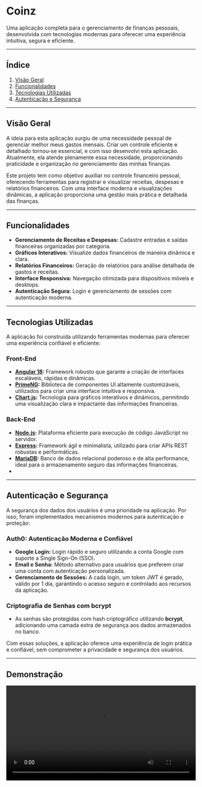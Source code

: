 
# **Coinz**

Uma aplicação completa para o gerenciamento de finanças pessoais, desenvolvida com tecnologias modernas para oferecer uma experiência intuitiva, segura e eficiente.

----------

## **Índice**

1.  [Visão Geral](#vis%C3%A3o-geral)
2.  [Funcionalidades](#funcionalidades)
3.  [Tecnologias Utilizadas](#tecnologias-utilizadas)
4.  [Autenticação e Segurança](#autentica%C3%A7%C3%A3o-e-seguran%C3%A7a)

----------

## **Visão Geral**

A ideia para esta aplicação surgiu de uma necessidade pessoal de gerenciar melhor meus gastos mensais. Criar um controle eficiente e detalhado tornou-se essencial, e com isso desenvolvi esta aplicação. Atualmente, ela atende plenamente essa necessidade, proporcionando praticidade e organização no gerenciamento das minhas finanças.

Este projeto tem como objetivo auxiliar no controle financeiro pessoal, oferecendo ferramentas para registrar e visualizar receitas, despesas e relatórios financeiros. Com uma interface moderna e visualizações dinâmicas, a aplicação proporciona uma gestão mais prática e detalhada das finanças.

----------

## **Funcionalidades**

-   **Gerenciamento de Receitas e Despesas:** Cadastre entradas e saídas financeiras organizadas por categoria.
-   **Gráficos Interativos:** Visualize dados financeiros de maneira dinâmica e clara.
-   **Relatórios Financeiros:** Geração de relatórios para análise detalhada de gastos e receitas.
-   **Interface Responsiva:** Navegação otimizada para dispositivos móveis e desktops.
-   **Autenticação Segura:** Login e gerenciamento de sessões com autenticação moderna.

----------

## **Tecnologias Utilizadas**

A aplicação foi construída utilizando ferramentas modernas para oferecer uma experiência confiável e eficiente:

### **Front-End**

-   **[Angular 18](https://angular.io/):** Framework robusto que garante a criação de interfaces escaláveis, rápidas e dinâmicas.
-   **[PrimeNG](https://primeng.org/):** Biblioteca de componentes UI altamente customizáveis, utilizados para criar uma interface intuitiva e responsiva.
-   **[Chart.js](https://www.chartjs.org/):** Tecnologia para gráficos interativos e dinâmicos, permitindo uma visualização clara e impactante das informações financeiras.

### **Back-End**

-   **[Node.js](https://nodejs.org/):** Plataforma eficiente para execução de código JavaScript no servidor.
-   **[Express](https://expressjs.com/):** Framework ágil e minimalista, utilizado para criar APIs REST robustas e performáticas.
-   **[MariaDB](https://mariadb.org/):** Banco de dados relacional poderoso e de alta performance, ideal para o armazenamento seguro das informações financeiras.
- 
----------
## **Autenticação e Segurança**

A segurança dos dados dos usuários é uma prioridade na aplicação. Por isso, foram implementados mecanismos modernos para autenticação e proteção:

### **Auth0: Autenticação Moderna e Confiável**

-   **Google Login:** Login rápido e seguro utilizando a conta Google com suporte a Single Sign-On (SSO).
-   **Email e Senha:** Método alternativo para usuários que preferem criar uma conta com autenticação personalizada.
-   **Gerenciamento de Sessões:** A cada login, um token JWT é gerado, válido por 1 dia, garantindo o acesso seguro e controlado aos recursos da aplicação.

### **Criptografia de Senhas com bcrypt**

-   As senhas são protegidas com hash criptográfico utilizando **bcrypt**, adicionando uma camada extra de segurança aos dados armazenados no banco.

Com essas soluções, a aplicação oferece uma experiência de login prática e confiável, sem comprometer a privacidade e segurança dos usuários.

----------
## **Demonstração**
<video src="https://coinzapp.s3.us-east-2.amazonaws.com/demo2+coinz.mp4" width="100%" />
